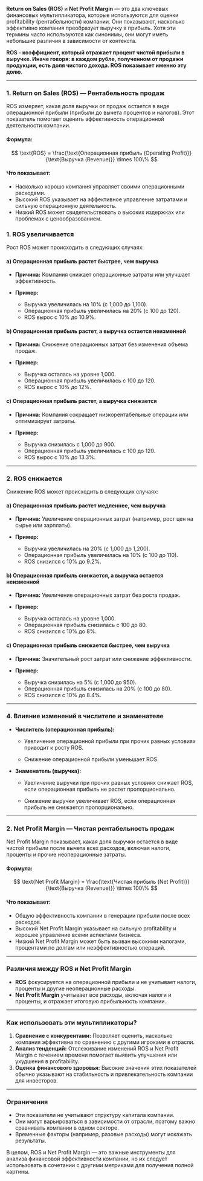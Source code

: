 **Return on Sales (ROS)** и **Net Profit Margin** — это два ключевых финансовых мультипликатора, которые используются для оценки profitability (рентабельности) компании. Они показывают, насколько эффективно компания преобразует выручку в прибыль. Хотя эти термины часто используются как синонимы, они могут иметь небольшие различия в зависимости от контекста.

**ROS - коэффициент, который отражает процент чистой прибыли в выручке. Иначе говоря: в каждом рубле, полученном от продажи продукции, есть доля чистого дохода. ROS показывает именно эту долю**. 

---

### **1. Return on Sales (ROS) — Рентабельность продаж**
ROS измеряет, какая доля выручки от продаж остается в виде операционной прибыли (прибыли до вычета процентов и налогов). Этот показатель помогает оценить эффективность операционной деятельности компании.

#### Формула:
$$
\text{ROS} = \frac{\text{Операционная прибыль (Operating Profit)}}{\text{Выручка (Revenue)}} \times 100\%
$$

#### Что показывает:
- Насколько хорошо компания управляет своими операционными расходами.
- Высокий ROS указывает на эффективное управление затратами и сильную операционную деятельность.
- Низкий ROS может свидетельствовать о высоких издержках или проблемах с ценообразованием.

### **1. ROS увеличивается**

Рост ROS может происходить в следующих случаях:

#### a) **Операционная прибыль растет быстрее, чем выручка**

- **Причина:** Компания снижает операционные затраты или улучшает эффективность.
    
- **Пример:**
    
    - Выручка увеличилась на 10% (с 1,000 до 1,100).
    - Операционная прибыль увеличилась на 20% (с 100 до 120).
    - ROS вырос с 10% до 10.9%.
#### b) **Операционная прибыль растет, а выручка остается неизменной**

- **Причина:** Снижение операционных затрат без изменения объема продаж.
    
- **Пример:**
    
    - Выручка осталась на уровне 1,000.
    - Операционная прибыль увеличилась с 100 до 120.
    - ROS вырос с 10% до 12%.
#### c) **Операционная прибыль растет, а выручка снижается**

- **Причина:** Компания сокращает низкорентабельные операции или оптимизирует затраты.
    
- **Пример:**
    
    - Выручка снизилась с 1,000 до 900.
    - Операционная прибыль увеличилась с 100 до 120.
    - ROS вырос с 10% до 13.3%.


---

### **2. ROS снижается**

Снижение ROS может происходить в следующих случаях:

#### a) **Операционная прибыль растет медленнее, чем выручка**

- **Причина:** Увеличение операционных затрат (например, рост цен на сырье или зарплаты).
    
- **Пример:**
    
    - Выручка увеличилась на 20% (с 1,000 до 1,200).
    - Операционная прибыль увеличилась на 10% (с 100 до 110).
    - ROS снизился с 10% до 9.2%.
#### b) **Операционная прибыль снижается, а выручка остается неизменной**

- **Причина:** Увеличение операционных затрат без роста продаж.
    
- **Пример:**
    
    - Выручка осталась на уровне 1,000.
    - Операционная прибыль снизилась с 100 до 80.
    - ROS снизился с 10% до 8%.

#### c) **Операционная прибыль снижается быстрее, чем выручка**

- **Причина:** Значительный рост затрат или снижение эффективности.
    
- **Пример:**
    
    - Выручка снизилась на 5% (с 1,000 до 950).
    - Операционная прибыль снизилась на 20% (с 100 до 80).
    - ROS снизился с 10% до 8.4%.


---

### **4. Влияние изменений в числителе и знаменателе**

- **Числитель (операционная прибыль):**
    
    - Увеличение операционной прибыли при прочих равных условиях приводит к росту ROS.
        
    - Снижение операционной прибыли уменьшает ROS.
        
- **Знаменатель (выручка):**
    
    - Увеличение выручки при прочих равных условиях снижает ROS, если операционная прибыль не растет пропорционально.
        
    - Снижение выручки увеличивает ROS, если операционная прибыль не снижается пропорционально.

---

### **2. Net Profit Margin — Чистая рентабельность продаж**
Net Profit Margin показывает, какая доля выручки остается в виде чистой прибыли после вычета всех расходов, включая налоги, проценты и прочие неоперационные затраты.

#### Формула:
$$
\text{Net Profit Margin} = \frac{\text{Чистая прибыль (Net Profit)}}{\text{Выручка (Revenue)}} \times 100\%
$$

#### Что показывает:
- Общую эффективность компании в генерации прибыли после всех расходов.
- Высокий Net Profit Margin указывает на сильную profitability и хорошее управление всеми аспектами бизнеса.
- Низкий Net Profit Margin может быть вызван высокими налогами, процентами по долгам или неэффективностью операций.

---

### **Различия между ROS и Net Profit Margin**
- **ROS** фокусируется на операционной прибыли и не учитывает налоги, проценты и другие неоперационные расходы.
- **Net Profit Margin** учитывает все расходы, включая налоги и проценты, и отражает итоговую прибыльность компании.

---

### **Как использовать эти мультипликаторы?**
1. **Сравнение с конкурентами:** Позволяет оценить, насколько компания эффективна по сравнению с другими игроками в отрасли.
2. **Анализ тенденций:** Отслеживание изменений ROS и Net Profit Margin с течением времени помогает выявить улучшения или ухудшения в profitability.
3. **Оценка финансового здоровья:** Высокие значения этих показателей обычно указывают на стабильность и привлекательность компании для инвесторов.

---

### **Ограничения**
- Эти показатели не учитывают структуру капитала компании.
- Они могут варьироваться в зависимости от отрасли, поэтому важно сравнивать компании в одном секторе.
- Временные факторы (например, разовые расходы) могут искажать результаты.

В целом, ROS и Net Profit Margin — это важные инструменты для анализа финансовой эффективности компании, но их следует использовать в сочетании с другими метриками для получения полной картины.